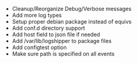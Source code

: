 * Cleanup/Reorganize Debug/Verbose messages
* Add more log types
* Setup proper debian package instead of equivs
* Add conf.d directory support
* Add host field to json file if needed
* Add /var/lib/logshipper to package files
* Add configtest option
* Make sure path is specified on all events

